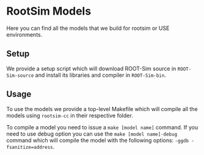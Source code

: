 # RootSim Models
Here you can find all the models that we build for rootsim or USE environments.

## Setup
We provide a setup script which will download ROOT-Sim source in `ROOT-Sim-source` and install its libraries and
compiler in `ROOT-Sim-bin`.

## Usage
To use the models we provide a top-level Makefile which will compile all the models using `rootsim-cc` in their
respective folder.

To compile a model you need to issue a `make [model name]` command. If you need to use debug option you can use the
`make [model name]-debug` command which will compile the model with the following options: `-ggdb -fsanitize=address`.
